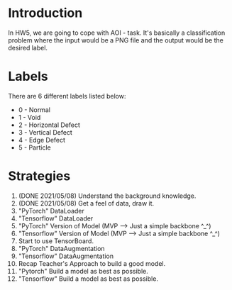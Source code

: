 # Introduction
In HW5, we are going to cope with AOI - task. It's basically a classification problem where the input would be a PNG file and the output would be the desired label.

# Labels
There are 6 different labels listed below:
* 0 - Normal
* 1 - Void
* 2 - Horizontal Defect
* 3 - Vertical Defect
* 4 - Edge Defect
* 5 - Particle

# Strategies
1.  (DONE 2021/05/08) Understand the background knowledge.
2.  (DONE 2021/05/08) Get a feel of data, draw it.
3.  "PyTorch" DataLoader
4.  "Tensorflow" DataLoader
5.  "PyTorch" Version of Model (MVP --> Just a simple backbone ^_^)
6.  "Tensorflow" Version of Model (MVP --> Just a simple backbone ^_^)
7.  Start to use TensorBoard.
8.  "PyTorch" DataAugmentation
9.  "Tensorflow" DataAugmentation
10. Recap Teacher's Approach to build a good model.
11. "Pytorch" Build a model as best as possible.
12. "Tensorflow" Build a model as best as possible.


